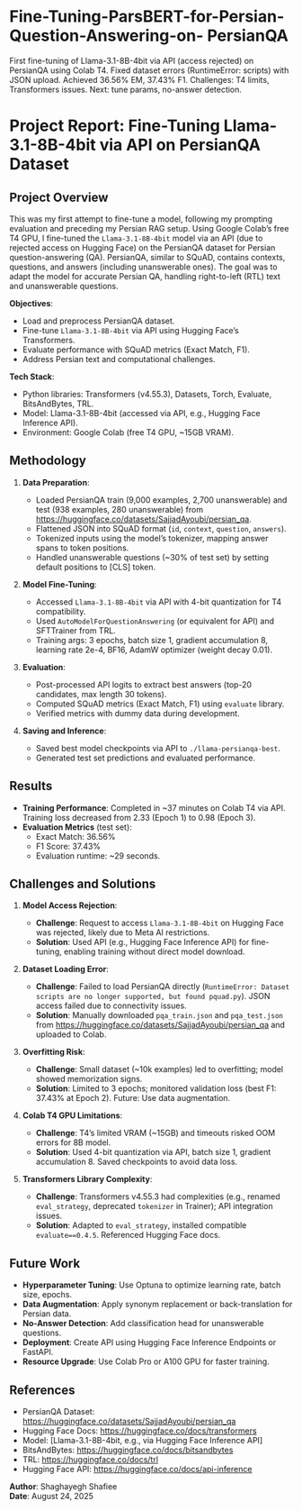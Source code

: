 # Fine-Tuning-ParsBERT-for-Persian-Question-Answering-on- PersianQA
First fine-tuning of Llama-3.1-8B-4bit via API (access rejected) on PersianQA using Colab T4. Fixed dataset errors (RuntimeError: scripts) with JSON upload. Achieved 36.56% EM, 37.43% F1. Challenges: T4 limits, Transformers issues. Next: tune params, no-answer detection.
# Project Report: Fine-Tuning Llama-3.1-8B-4bit via API on PersianQA Dataset

## Project Overview
This was my first attempt to fine-tune a model, following my prompting evaluation and preceding my Persian RAG setup. Using Google Colab’s free T4 GPU, I fine-tuned the `Llama-3.1-8B-4bit` model via an API (due to rejected access on Hugging Face) on the PersianQA dataset for Persian question-answering (QA). PersianQA, similar to SQuAD, contains contexts, questions, and answers (including unanswerable ones). The goal was to adapt the model for accurate Persian QA, handling right-to-left (RTL) text and unanswerable questions.

**Objectives**:
- Load and preprocess PersianQA dataset.
- Fine-tune `Llama-3.1-8B-4bit` via API using Hugging Face’s Transformers.
- Evaluate performance with SQuAD metrics (Exact Match, F1).
- Address Persian text and computational challenges.

**Tech Stack**:
- Python libraries: Transformers (v4.55.3), Datasets, Torch, Evaluate, BitsAndBytes, TRL.
- Model: Llama-3.1-8B-4bit (accessed via API, e.g., Hugging Face Inference API).
- Environment: Google Colab (free T4 GPU, ~15GB VRAM).

## Methodology
1. **Data Preparation**:
   - Loaded PersianQA train (9,000 examples, 2,700 unanswerable) and test (938 examples, 280 unanswerable) from https://huggingface.co/datasets/SajjadAyoubi/persian_qa.
   - Flattened JSON into SQuAD format (`id`, `context`, `question`, `answers`).
   - Tokenized inputs using the model’s tokenizer, mapping answer spans to token positions.
   - Handled unanswerable questions (~30% of test set) by setting default positions to [CLS] token.

2. **Model Fine-Tuning**:
   - Accessed `Llama-3.1-8B-4bit` via API with 4-bit quantization for T4 compatibility.
   - Used `AutoModelForQuestionAnswering` (or equivalent for API) and SFTTrainer from TRL.
   - Training args: 3 epochs, batch size 1, gradient accumulation 8, learning rate 2e-4, BF16, AdamW optimizer (weight decay 0.01).

3. **Evaluation**:
   - Post-processed API logits to extract best answers (top-20 candidates, max length 30 tokens).
   - Computed SQuAD metrics (Exact Match, F1) using `evaluate` library.
   - Verified metrics with dummy data during development.

4. **Saving and Inference**:
   - Saved best model checkpoints via API to `./llama-persianqa-best`.
   - Generated test set predictions and evaluated performance.

## Results
- **Training Performance**: Completed in ~37 minutes on Colab T4 via API. Training loss decreased from 2.33 (Epoch 1) to 0.98 (Epoch 3).
- **Evaluation Metrics** (test set):
  - Exact Match: 36.56%
  - F1 Score: 37.43%
  - Evaluation runtime: ~29 seconds.

## Challenges and Solutions
1. **Model Access Rejection**:
   - **Challenge**: Request to access `Llama-3.1-8B-4bit` on Hugging Face was rejected, likely due to Meta AI restrictions.
   - **Solution**: Used API (e.g., Hugging Face Inference API) for fine-tuning, enabling training without direct model download.

2. **Dataset Loading Error**:
   - **Challenge**: Failed to load PersianQA directly (`RuntimeError: Dataset scripts are no longer supported, but found pquad.py`). JSON access failed due to connectivity issues.
   - **Solution**: Manually downloaded `pqa_train.json` and `pqa_test.json` from https://huggingface.co/datasets/SajjadAyoubi/persian_qa and uploaded to Colab.

3. **Overfitting Risk**:
   - **Challenge**: Small dataset (~10k examples) led to overfitting; model showed memorization signs.
   - **Solution**: Limited to 3 epochs; monitored validation loss (best F1: 37.43% at Epoch 2). Future: Use data augmentation.

4. **Colab T4 GPU Limitations**:
   - **Challenge**: T4’s limited VRAM (~15GB) and timeouts risked OOM errors for 8B model.
   - **Solution**: Used 4-bit quantization via API, batch size 1, gradient accumulation 8. Saved checkpoints to avoid data loss.

5. **Transformers Library Complexity**:
   - **Challenge**: Transformers v4.55.3 had complexities (e.g., renamed `eval_strategy`, deprecated `tokenizer` in Trainer); API integration issues.
   - **Solution**: Adapted to `eval_strategy`, installed compatible `evaluate==0.4.5`. Referenced Hugging Face docs.

## Future Work
- **Hyperparameter Tuning**: Use Optuna to optimize learning rate, batch size, epochs.
- **Data Augmentation**: Apply synonym replacement or back-translation for Persian data.
- **No-Answer Detection**: Add classification head for unanswerable questions.
- **Deployment**: Create API using Hugging Face Inference Endpoints or FastAPI.
- **Resource Upgrade**: Use Colab Pro or A100 GPU for faster training.

## References
- PersianQA Dataset: https://huggingface.co/datasets/SajjadAyoubi/persian_qa
- Hugging Face Docs: https://huggingface.co/docs/transformers
- Model: [Llama-3.1-8B-4bit, e.g., via Hugging Face Inference API]
- BitsAndBytes: https://huggingface.co/docs/bitsandbytes
- TRL: https://huggingface.co/docs/trl
- Hugging Face API: https://huggingface.co/docs/api-inference

**Author**: Shaghayegh Shafiee  
**Date**: August 24, 2025
